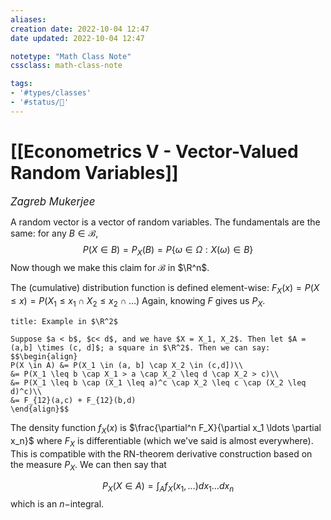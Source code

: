 ```yaml
---
aliases:
creation date: 2022-10-04 12:47
date updated: 2022-10-04 12:47

notetype: "Math Class Note"
cssclass: math-class-note

tags: 
- '#types/classes'
- '#status/🚧'
---
```


# [[Econometrics V - Vector-Valued Random Variables]]
<span style = "font-size:120%"><i >Zagreb Mukerjee </i></span>


A random vector is a vector of random variables. The fundamentals are the same: for any $B \in \mathcal B$,
$$P(X \in B) = P_X(B) = P\{\omega \in \Omega: X(\omega) \in B \}$$
Now though we make this claim for $\mathcal B$ in $\R^n$. 

The (cumulative) distribution function is defined element-wise: $F_X(x) = P(X \leq x) = P(X_1 \leq x_1 \cap X_2 \leq x_2 \cap \ldots)$
Again, knowing $F$ gives us $P_X$.

```ad-example
title: Example in $\R^2$

Suppose $a < b$, $c< d$, and we have $X = X_1, X_2$. Then let $A = (a,b] \times (c, d]$; a square in $\R^2$. Then we can say: 
$$\begin{align}
P(X \in A) &= P(X_1 \in (a, b] \cap X_2 \in (c,d])\\
&= P(X_1 \leq b \cap X_1 > a \cap X_2 \leq d \cap X_2 > c)\\
&= P(X_1 \leq b \cap (X_1 \leq a)^c \cap X_2 \leq c \cap (X_2 \leq d)^c)\\
&= F_{12}(a,c) + F_{12}(b,d)
\end{align}$$
```

The density function $f_X(x)$ is $\frac{\partial^n F_X}{\partial x_1 \ldots \partial x_n}$ where $F_X$ is differentiable (which we've said is almost everywhere). This is compatible with the RN-theorem derivative construction based on the measure $P_X$. We can then say that 

$$P_X(X\in A) = \int_A f_X(x_1, \ldots ) dx_1 \ldots dx_n$$
which is an $n-$integral. 

